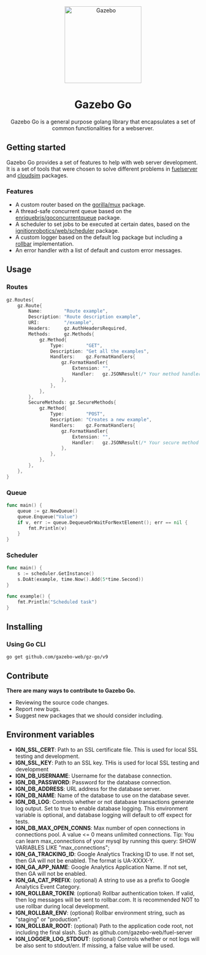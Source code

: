 <div align="center">
  <img src="./assets/logo.png" width="200" alt="Gazebo" />
  <h1>Gazebo Go</h1>
  <p>Gazebo Go is a general purpose golang library that encapsulates a set of common functionalities for a webserver.</p>
</div>

## Getting started
Gazebo Go provides a set of features to help with web server development. It is a set of tools that were chosen to solve different problems in [fuelserver](https://github.com/gazebo-web/fuel-server) and [cloudsim](https://github.com/gazebo-web/cloudsim) packages.

### Features
- A custom router based on the [gorilla/mux](https://github.com/gorilla/mux) package.
- A thread-safe concurrent queue based on the [enriquebris/goconcurrentqueue](https://github.com/enriquebris/goconcurrentqueue) package.
- A scheduler to set jobs to be executed at certain dates, based on the [ignitionrobotics/web/scheduler](https://gitlab.com/ignitionrobotics/web/scheduler) package.
- A custom logger based on the default log package but including a [rollbar](https://github.com/rollbar/rollbar-go) implementation.
- An error handler with a list of default and custom error messages.

## Usage

### Routes
```go
gz.Routes{
    gz.Route{
        Name:        "Route example",
        Description: "Route description example",
        URI:         "/example",
        Headers:     gz.AuthHeadersRequired,
        Methods:     gz.Methods{
            gz.Method{
                Type:        "GET",
                Description: "Get all the examples",
                Handlers:    gz.FormatHandlers{
                    gz.FormatHandler{
                        Extension: "",
                        Handler:   gz.JSONResult(/* Your method handler in here */),
                    },
                },
            },
        },
        SecureMethods: gz.SecureMethods{
            gz.Method{
                Type:        "POST",
                Description: "Creates a new example",
                Handlers:    gz.FormatHandlers{
                    gz.FormatHandler{
                        Extension: "",
                        Handler:   gz.JSONResult(/* Your secure method handler in here */),
                    },
                },
            },
        },
    },
}
```

### Queue
```go
func main() {
	queue := gz.NewQueue()
	queue.Enqueue("Value")
	if v, err := queue.DequeueOrWaitForNextElement(); err == nil {
		fmt.Println(v)
	}
}
```

### Scheduler
```go
func main() {
	s := scheduler.GetInstance()
	s.DoAt(example, time.Now().Add(5*time.Second))
}

func example() {
	fmt.Println("Scheduled task")
}
```

## Installing
### Using Go CLI
```
go get github.com/gazebo-web/gz-go/v9
```

## Contribute
**There are many ways to contribute to Gazebo Go.**
- Reviewing the source code changes.
- Report new bugs.
- Suggest new packages that we should consider including.

## Environment variables
- **IGN_SSL_CERT**: Path to an SSL certificate file. This is used for local SSL testing and development.
- **IGN_SSL_KEY**: Path to an SSL key. THis is used for local SSL testing and development
- **IGN_DB_USERNAME**: Username for the database connection.
- **IGN_DB_PASSWORD**: Password for the database connection.
- **IGN_DB_ADDRESS**: URL address for the database server.
- **IGN_DB_NAME**: Name of the database to use on the database sever.
- **IGN_DB_LOG**: Controls whether or not database transactions generate log output. Set to true to enable database logging. This environment variable is optional, and database logging will default to off expect for tests.
- **IGN_DB_MAX_OPEN_CONNS**: Max number of open connections in connections pool. A value <= 0 means unlimited connections. Tip: You can learn max_connections of your mysql by running this query: SHOW VARIABLES LIKE "max_connections";
- **IGN_GA_TRACKING_ID**: Google Analytics Tracking ID to use. If not set, then GA will not be enabled. The format is UA-XXXX-Y.
- **IGN_GA_APP_NAME**: Google Analytics Application Name. If not set, then GA will not be enabled.
- **IGN_GA_CAT_PREFIX**: (optional) A string to use as a prefix to Google Analytics Event Category.
- **IGN_ROLLBAR_TOKEN**: (optional) Rollbar authentication token. If valid, then log messages will be sent to rollbar.com. It is recommended NOT to use rollbar during local development.
- **IGN_ROLLBAR_ENV**: (optional) Rollbar environment string, such as "staging" or "production".
- **IGN_ROLLBAR_ROOT**: (optional) Path to the application code root, not including the final slash. Such as github.com/gazebo-web/fuel-server
- **IGN_LOGGER_LOG_STDOUT**: (optional) Controls whether or not logs will be also sent to stdout/err. If missing, a false value will be used.
